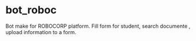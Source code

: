 # bot_roboc
Bot make for ROBOCORP platform.
Fill form for student, search documente , upload information to a form.

